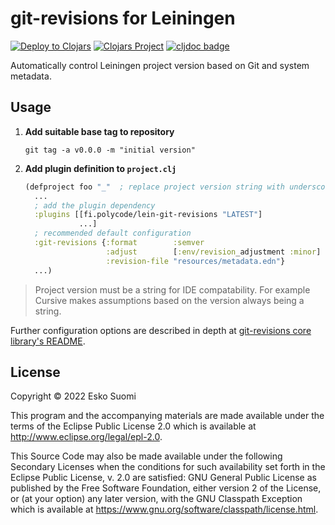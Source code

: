 # git-revisions for Leiningen

[![Deploy to Clojars](https://github.com/esuomi/git-revisions-lein/actions/workflows/deploy.yaml/badge.svg)](https://github.com/esuomi/git-revisions-lein/actions/workflows/deploy.yaml)
[![Clojars Project](https://img.shields.io/clojars/v/fi.polycode/lein-git-revisions.svg)](https://clojars.org/fi.polycode/lein-git-revisions)
[![cljdoc badge](https://cljdoc.org/badge/fi.polycode/lein-git-revisions)](https://cljdoc.org/jump/release/fi.polycode/lein-git-revisions)

Automatically control Leiningen project version based on Git and system metadata.

## Usage

 1. **Add suitable base tag to repository**
    ```shell
    git tag -a v0.0.0 -m "initial version"
    ```
 2. **Add plugin definition to `project.clj`**
    ```clojure
    (defproject foo "_"  ; replace project version string with underscore
      ...
      ; add the plugin dependency
      :plugins [[fi.polycode/lein-git-revisions "LATEST"]
                ...]
      ; recommended default configuration
      :git-revisions {:format        :semver
                      :adjust        [:env/revision_adjustment :minor]
                      :revision-file "resources/metadata.edn"}
      ...)
    ```

> Project version must be a string for IDE compatability. For example Cursive makes assumptions based on the version
> always being a string.

Further configuration options are described in depth at [git-revisions core library's README](https://github.com/esuomi/git-revisions#configuration).

## License

Copyright © 2022 Esko Suomi

This program and the accompanying materials are made available under the
terms of the Eclipse Public License 2.0 which is available at
http://www.eclipse.org/legal/epl-2.0.

This Source Code may also be made available under the following Secondary
Licenses when the conditions for such availability set forth in the Eclipse
Public License, v. 2.0 are satisfied: GNU General Public License as published by
the Free Software Foundation, either version 2 of the License, or (at your
option) any later version, with the GNU Classpath Exception which is available
at https://www.gnu.org/software/classpath/license.html.

